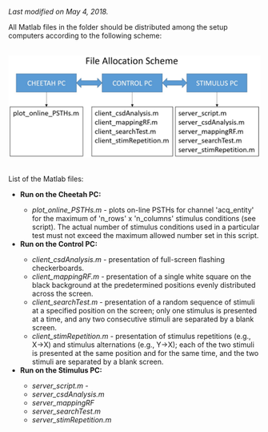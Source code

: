  <i>Last modified on May 4, 2018.</i><p>
 
 All Matlab files in the folder should be distributed among the setup computers according to the following scheme:<br><br>
 
 <img src='file_allocation_scheme.jpg'><br><br>
 
 List of the Matlab files:
 
 <ul>
 
 <li><b>Run on the Cheetah PC:</b></li>
   <ul>
     <li><i>plot_online_PSTHs.m</i> - plots on-line PSTHs for channel 'acq_entity' for the maximum of 'n_rows' x 'n_columns' stimulus
     conditions (see script). The actual number of stimulus conditions used in a particular test must not exceed the maximum allowed
     number set in this script.</li>
   </ul>
   
 <li><b>Run on the Control PC:</b></li>
   <ul>
     <li><i>client_csdAnalysis.m</i> - presentation of full-screen flashing checkerboards.</li> 
     <li><i>client_mappingRF.m</i> - presentation of a single white square on the black background at the predetermined positions evenly
     distributed across the screen.</li>
     <li><i>client_searchTest.m</i> - presentation of a random sequence of stimuli at a specified position on the screen; only one 
     stimulus is presented at a time, and any two consecutive stimuli are separated by a blank screen.</li>
     <li><i>client_stimRepetition.m</i> - presentation of stimulus repetitions (e.g., X->X) and stimulus alternations (e.g., Y->X); each
     of the two stimuli is presented at the same position and for the same time, and the two stimuli are separated by a blank screen.</li>
   </ul>
   
 <li><b>Run on the Stimulus PC:</b></li>
   <ul>
     <li><i>server_script.m</i> - </li>
     <li><i>server_csdAnalysis.m</i></li>
     <li><i>server_mappingRF</i></li>
     <li><i>server_searchTest.m</i></li>
     <li><i>server_stimRepetition.m</i></li>
   </ul>
   
 </ul>
